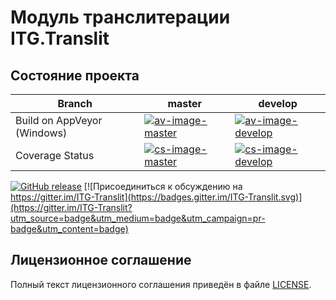 Модуль транслитерации ITG.Translit
==================================

Состояние проекта
-----------------

| Branch                           | master                           | develop                          |
|----------------------------------|----------------------------------|----------------------------------|
| Build on AppVeyor (Windows)      | [![av-image-master][]][av-site]  | [![av-image-develop][]][av-site] |
| Coverage Status                  | [![cs-image-master][]][cs-site]  | [![cs-image-develop][]][cs-site] |


[av-image-master]: https://ci.appveyor.com/api/projects/status/ls65xa6p9a4engit/branch/master?svg=true
[av-image-develop]: https://ci.appveyor.com/api/projects/status/ls65xa6p9a4engit/branch/develop?svg=true
[av-site]: https://ci.appveyor.com/project/sergey-s-betke/itg-translit

[cs-image-master]: https://coveralls.io/repos/github/sergey-s-betke/ITG.Translit/badge.svg?branch=master
[cs-image-develop]: https://coveralls.io/repos/github/sergey-s-betke/ITG.Translit/badge.svg?branch=develop
[cs-site]: https://coveralls.io/github/sergey-s-betke/ITG.Translit

[![GitHub release](https://img.shields.io/github/release/sergey-s-betke/ITG.Translit.svg)](https://github.com/sergey-s-betke/ITG.Translit/releases)
[![Присоединиться к обсуждению на https://gitter.im/ITG-Translit](https://badges.gitter.im/ITG-Translit.svg)](https://gitter.im/ITG-Translit?utm_source=badge&utm_medium=badge&utm_campaign=pr-badge&utm_content=badge)


Лицензионное соглашение
-----------------------

Полный текст лицензионного соглашения приведён в файле [LICENSE](LICENSE).


[SourceTree]: https://www.sourcetreeapp.com/ "SourceTree"